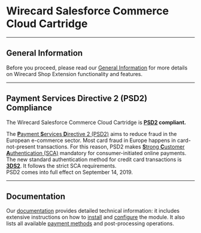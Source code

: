 # Wirecard Salesforce Commerce Cloud Cartridge

***
## General Information 
Before you proceed, please read our [General Information](https://github.com/wirecard/salesforce-ee/wiki/Wirecard-Shop-Extensions-General-Information) for more details on Wirecard Shop Extension functionality and features.

***
## Payment Services Directive 2 (PSD2) Compliance 
The Wirecard Salesforce Commerce Cloud Cartridge is **[PSD2](https://doc.wirecard.com/CreditCard.html#CreditCard_PSD2) compliant.**  

The [**P**ayment **S**ervices **D**irective 2 (PSD2)](https://doc.wirecard.com/CreditCard.html#CreditCard_PSD2) aims to reduce fraud in the European e-commerce sector. Most card fraud in Europe happens in card-not-present transactions. For this reason, PSD2 makes [**S**trong **C**ustomer **A**uthentication (SCA)](https://doc.wirecard.com/CreditCard.html#CreditCard_PSD2_SCA) mandatory for consumer-initiated online payments. The new standard authentication method for credit card transactions is [**3DS2**](https://doc.wirecard.com/CreditCard.html#CreditCard_3DS2). It follows the strict SCA requirements.  
PSD2 comes into full effect on September 14, 2019.  

***
## Documentation
Our [documentation](https://github.com/wirecard/salesforce-ee/wiki) provides detailed technical information: it includes extensive instructions on how to [install](https://github.com/wirecard/salesforce-ee/wiki/Installation) and [configure](https://github.com/wirecard/salesforce-ee/wiki/Configuration) the module. It also lists all available [payment methods](https://github.com/wirecard/salesforce-ee/wiki#supported-payment-methods) and post-processing operations.
